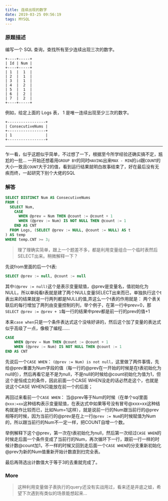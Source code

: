 ```yaml
---
title: 连续出现的数字
date: 2019-03-25 09:56:19
tags: MYSQL
---
```


### 原题描述
编写一个 SQL 查询，查找所有至少连续出现三次的数字。

```
+----+-----+
| Id | Num |
+----+-----+
| 1  |  1  |
| 2  |  1  |
| 3  |  1  |
| 4  |  2  |
| 5  |  1  |
| 6  |  2  |
| 7  |  2  |
+----+-----+
```
<escape><!-- more --></escape>

例如，给定上面的 Logs 表， 1 是唯一连续出现至少三次的数字。

```
+-----------------+
| ConsecutiveNums |
+-----------------+
| 1               |
+-----------------+
```

----

乍一看，似乎这题似乎简单，不过想了一下，根据至今所学经验还确实搞不定，尴尬的一批...
一开始还想着用`GROUP BY`的同时`HAVING`出来`MAX - MIN`的`id`跟`COUNT`的大小一致且`COUNT`大于2的值，看到运行结果就明白故事结束了，好在最后没有无疾而终，一起研究下别个大佬的SQL

### 解答

```sql
SELECT DISTINCT Num AS ConsecutiveNums
FROM (
  SELECT Num, 
    CASE 
      WHEN @prev = Num THEN @count := @count + 1
      WHEN (@prev := Num) IS NOT NULL THEN @count := 1
    END AS CNT
  FROM Logs, (SELECT @prev := NULL, @count := NULL) AS t
) AS temp
WHERE temp.CNT >= 3;
```

> 理了理确实简单，跟上一个题差不多，都是利用变量组合一个临时表然后SELECT出来。稍微解释一下？


先说from里面的后一个t表:

```sql
SELECT @prev := null, @count := null
```

其中`(@prev := null)`这个是表示变量赋值，@prev是变量名，值初始化为NULL，所以单纯看t表就是建了两个NULL变量SELECT出来而已，单独执行这个t表出来的结果就是一行两列都是NULL的值,弄这么一个t表的作用就是：
两个表关联后的每行增加了两列由变量控制的列，举个例子，在第一行中prev=0，那`SELECT @prev := @prev + 1`每一行的结果中prev都是前一行的prev的值+1


本来`case when`只是一个条件表达式这个没啥好讲的，然后这个加了变量的表达式似乎高级了一点，像极了编程……

```sql
CASE 
    WHEN @prev = Num THEN @count := @count + 1
    WHEN (@prev := Num) IS NOT NULL THEN @count := 1
END AS CNT
```

先说后一个`CASE WHEN`： `(@prev := Num) is not null`，这里做了两件事情，先给@prev重置为Num字段的值（每一行的@prev在一开始的时候是在t表初始化为null的），然后再看它是不是为null，不是null的时候给@count初始化为值为1，但这个是恒成立的条件，因此前面一个CASE WHEN没走的话必然走这个，也就是说这个CASE WHEN只能放在前一个的后面；

再回过来看前一个`CASE WHEN`： 当@prev等于Num的时候（在单个sql里面`@xxx:=xx`这种结构表示变量赋值，在表达式中如果等号没有冒号@xxx=xx这种结构就是作比较而已，比如Num=1这样），就是说前一行的Num跟当前行的@prev相等的时候，因为当前行的@prev是在上一行`@prev := Num`的时候赋值为Num的，所以跟当前行的Num不一定一样，把COUNT自增一个数。

举例解释下这个@prev，第一次在t表初始化为null，然后第一次经过`CASE WHEN`的时候走后面一个条件变成了当前行的Num，再次循环下一行，跟前一行一样的时候计数@count加1，不一样的时候又回到走后面一个`CASE WHEN`的分支重新初始化@prev为新的Num值重新开始计数直到扫完全表。

最后再筛选出计数值大于等于3的去重就完成了。

### More

> 这种利用变量做子表执行的query还没有实战用过，看来还是井底之蛙，希望下次遇到有类似的场景能想起来…